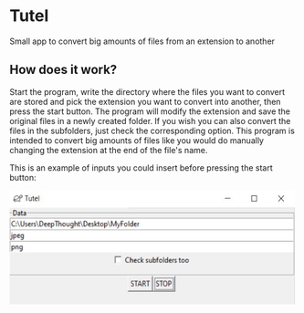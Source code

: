# Tutel
Small app to convert big amounts of files from an extension to another

## How does it work?
Start the program, write the directory where the files you want to convert are stored and pick the extension you want to convert into another, then press 
the start button. The program will modify the extension and save the original files in a newly created folder. If you wish you can also convert the files in
the subfolders, just check the corresponding option. This program is intended to convert big amounts of files like you would do manually changing the extension at
the end of the file's name. <br/>

This is an example of inputs you could insert before pressing the start button:

<img src = "imgs/tutel_menu.jpeg" width = "500" height = "200">
